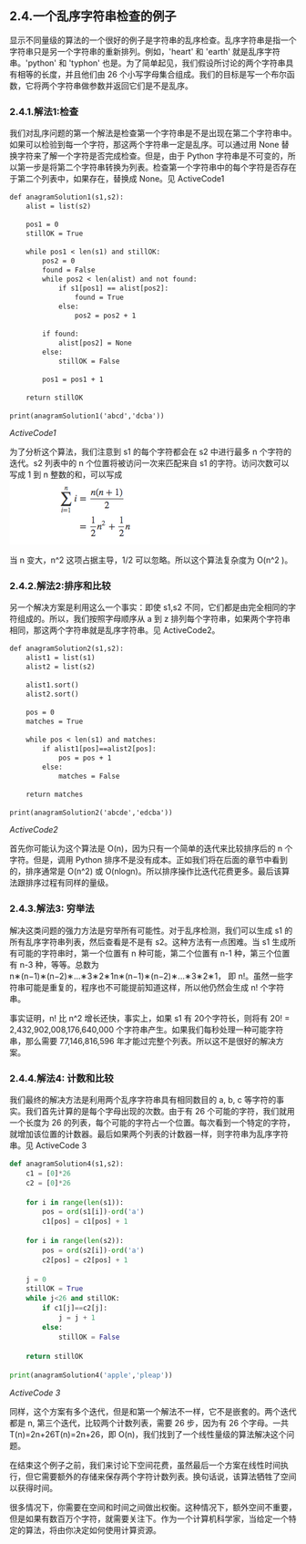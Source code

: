 ## 2.4.一个乱序字符串检查的例子

显示不同量级的算法的一个很好的例子是字符串的乱序检查。乱序字符串是指一个字符串只是另一个字符串的重新排列。例如，'heart' 和 'earth' 就是乱序字符串。'python' 和 'typhon' 也是。为了简单起见，我们假设所讨论的两个字符串具有相等的长度，并且他们由 26 个小写字母集合组成。我们的目标是写一个布尔函数，它将两个字符串做参数并返回它们是不是乱序。

### 2.4.1.解法1:检查
我们对乱序问题的第一个解法是检查第一个字符串是不是出现在第二个字符串中。如果可以检验到每一个字符，那这两个字符串一定是乱序。可以通过用 None 替换字符来了解一个字符是否完成检查。但是，由于 Python 字符串是不可变的，所以第一步是将第二个字符串转换为列表。检查第一个字符串中的每个字符是否存在于第二个列表中，如果存在，替换成 None。见 ActiveCode1 

````
def anagramSolution1(s1,s2):
    alist = list(s2)

    pos1 = 0
    stillOK = True

    while pos1 < len(s1) and stillOK:
        pos2 = 0
        found = False
        while pos2 < len(alist) and not found:
            if s1[pos1] == alist[pos2]:
                found = True
            else:
                pos2 = pos2 + 1

        if found:
            alist[pos2] = None
        else:
            stillOK = False

        pos1 = pos1 + 1

    return stillOK

print(anagramSolution1('abcd','dcba'))
````
*ActiveCode1*

为了分析这个算法，我们注意到 s1 的每个字符都会在 s2 中进行最多 n 个字符的迭代。s2 列表中的 n 个位置将被访问一次来匹配来自 s1 的字符。访问次数可以写成 1 到 n 整数的和，可以写成 
![2.4.1 求和](assets/2.4.1%20%E6%B1%82%E5%92%8C.png)
 
当 n 变大，n^2 这项占据主导，1/2 可以忽略。所以这个算法复杂度为 O(n^2 )。

### 2.4.2.解法2:排序和比较

另一个解决方案是利用这么一个事实：即使 s1,s2 不同，它们都是由完全相同的字符组成的。所以，我们按照字母顺序从 a 到 z 排列每个字符串，如果两个字符串相同，那这两个字符串就是乱序字符串。见 ActiveCode2。

````
def anagramSolution2(s1,s2):
    alist1 = list(s1)
    alist2 = list(s2)

    alist1.sort()
    alist2.sort()

    pos = 0
    matches = True

    while pos < len(s1) and matches:
        if alist1[pos]==alist2[pos]:
            pos = pos + 1
        else:
            matches = False

    return matches

print(anagramSolution2('abcde','edcba'))
````
*ActiveCode2*

首先你可能认为这个算法是 O(n)，因为只有一个简单的迭代来比较排序后的 n 个字符。但是，调用 Python 排序不是没有成本。正如我们将在后面的章节中看到的，排序通常是 O(n^2) 或 O(nlogn)。所以排序操作比迭代花费更多。最后该算法跟排序过程有同样的量级。

### 2.4.3.解法3: 穷举法

解决这类问题的强力方法是穷举所有可能性。对于乱序检测，我们可以生成 s1 的所有乱序字符串列表，然后查看是不是有 s2。这种方法有一点困难。当 s1 生成所有可能的字符串时，第一个位置有 n 种可能，第二个位置有 n-1 种，第三个位置有 n-3 种，等等。总数为 n∗(n−1)∗(n−2)∗...∗3∗2∗1n∗(n−1)∗(n−2)∗...∗3∗2∗1， 即 n!。虽然一些字符串可能是重复的，程序也不可能提前知道这样，所以他仍然会生成 n! 个字符串。

事实证明，n! 比 n^2 增长还快，事实上，如果 s1 有 20个字符长，则将有 20! = 2,432,902,008,176,640,000 个字符串产生。如果我们每秒处理一种可能字符串，那么需要 77,146,816,596 年才能过完整个列表。所以这不是很好的解决方案。

### 2.4.4.解法4: 计数和比较

我们最终的解决方法是利用两个乱序字符串具有相同数目的 a, b, c 等字符的事实。我们首先计算的是每个字母出现的次数。由于有 26 个可能的字符，我们就用 一个长度为 26 的列表，每个可能的字符占一个位置。每次看到一个特定的字符，就增加该位置的计数器。最后如果两个列表的计数器一样，则字符串为乱序字符串。见  ActiveCode 3

```` python
def anagramSolution4(s1,s2):
    c1 = [0]*26
    c2 = [0]*26

    for i in range(len(s1)):
        pos = ord(s1[i])-ord('a')
        c1[pos] = c1[pos] + 1

    for i in range(len(s2)):
        pos = ord(s2[i])-ord('a')
        c2[pos] = c2[pos] + 1

    j = 0
    stillOK = True
    while j<26 and stillOK:
        if c1[j]==c2[j]:
            j = j + 1
        else:
            stillOK = False

    return stillOK

print(anagramSolution4('apple','pleap'))

````
*ActiveCode 3*

同样，这个方案有多个迭代，但是和第一个解法不一样，它不是嵌套的。两个迭代都是 n, 第三个迭代，比较两个计数列表，需要 26 步，因为有 26 个字母。一共 T(n)=2n+26T(n)=2n+26，即 O(n)，我们找到了一个线性量级的算法解决这个问题。

在结束这个例子之前，我们来讨论下空间花费，虽然最后一个方案在线性时间执行，但它需要额外的存储来保存两个字符计数列表。换句话说，该算法牺牲了空间以获得时间。

很多情况下，你需要在空间和时间之间做出权衡。这种情况下，额外空间不重要，但是如果有数百万个字符，就需要关注下。作为一个计算机科学家，当给定一个特定的算法，将由你决定如何使用计算资源。




